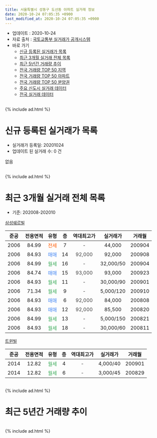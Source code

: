 ```yaml
---
title: 서울특별시 성동구 도선동 아파트 실거래 정보
date: 2020-10-24 07:05:35 +0900
last_modified_at: 2020-10-24 07:05:35 +0900
---
```


* 업데이트 : 2020-10-24
* 자료 출처 : [국토교통부 실거래가 공개시스템](http://rt.molit.go.kr)
* 바로 가기
    * [신규 등록된 실거래가 목록](#신규-등록된-실거래가-목록)
    * [최근 3개월 실거래 전체 목록](#최근-3개월-실거래-전체-목록)
    * [최근 5년간 거래량 추이](#최근-5년간-거래량-추이)
    * [전국 거래량 TOP 50 지역](https://inasie.github.io/apt-trade-info/최근-3개월-전국에서-가장-거래가-많이-발생한-지역)
    * [전국 거래량 TOP 50 아파트](https://inasie.github.io/apt-trade-info/최근-3개월-전국에서-가장-거래가-많이-발생한-아파트)
    * [전국 거래량 TOP 50 분양권](https://inasie.github.io/apt-trade-info/최근-3개월-전국에서-가장-거래가-많이-발생한-분양권)
    * [주요 신도시 실거래 데이터](https://inasie.github.io/apt-trade-info/주요-신도시)
    * [전국 실거래 데이터](https://inasie.github.io/apt-trade-info/전국)
<br>
{% include ad.html %}
<br>

# 신규 등록된 실거래가 목록
* 실거래가 등록일: 20201024
* 업데이트 된 실거래 수: 0 건

없음

<br>
{% include ad.html %}
<br>

# 최근 3개월 실거래 전체 목록
* 기준: 202008-202010


[삼성쉐르빌](https://search.naver.com/search.naver?query=%EC%84%9C%EC%9A%B8%ED%8A%B9%EB%B3%84%EC%8B%9C+%EC%84%B1%EB%8F%99%EA%B5%AC+%EB%8F%84%EC%84%A0%EB%8F%99+%EC%82%BC%EC%84%B1%EC%89%90%EB%A5%B4%EB%B9%8C)

|준공|전용면적|유형|층|역대최고가|실거래가|거래월|
|:---:|:---:|:---:|:---:|:---:|:---:|:---:|
|2006|84.99|<span style="color:#ff5a00">전세</span>|7|<span style="color:#444444">-</span>|44,000|200904|
|2006|84.93|<span style="color:#4285f3">매매</span>|14|<span style="color:#444444">92,000</span>|92,000|200908|
|2006|84.99|<span style="color:#34a853">월세</span>|16|<span style="color:#444444">-</span>|32,000/50|200904|
|2006|84.74|<span style="color:#4285f3">매매</span>|15|<span style="color:#444444">93,000</span>|93,000|200923|
|2006|84.93|<span style="color:#34a853">월세</span>|11|<span style="color:#444444">-</span>|30,000/90|200901|
|2006|71.34|<span style="color:#34a853">월세</span>|9|<span style="color:#444444">-</span>|5,000/120|200910|
|2006|84.93|<span style="color:#4285f3">매매</span>|6|<span style="color:#444444">92,000</span>|84,000|200808|
|2006|84.93|<span style="color:#4285f3">매매</span>|12|<span style="color:#444444">92,000</span>|85,500|200820|
|2006|84.99|<span style="color:#34a853">월세</span>|13|<span style="color:#444444">-</span>|5,000/150|200821|
|2006|84.93|<span style="color:#34a853">월세</span>|18|<span style="color:#444444">-</span>|30,000/60|200811|

[트윈빌](https://search.naver.com/search.naver?query=%EC%84%9C%EC%9A%B8%ED%8A%B9%EB%B3%84%EC%8B%9C+%EC%84%B1%EB%8F%99%EA%B5%AC+%EB%8F%84%EC%84%A0%EB%8F%99+%ED%8A%B8%EC%9C%88%EB%B9%8C)

|준공|전용면적|유형|층|역대최고가|실거래가|거래월|
|:---:|:---:|:---:|:---:|:---:|:---:|:---:|
|2014|12.82|<span style="color:#34a853">월세</span>|4|<span style="color:#444444">-</span>|4,000/40|200901|
|2014|12.82|<span style="color:#34a853">월세</span>|6|<span style="color:#444444">-</span>|3,000/45|200829|


<br>
{% include ad.html %}
<br>

# 최근 5년간 거래량 추이


<div style="width:100%;">
    <canvas id="deal_progress" height="200"></canvas>
</div>

<script>
new Chart(document.getElementById("deal_progress"), {
    type: 'line',
    data: {
        labels: ['201510','201511','201512','201601','201602','201603','201604','201605','201606','201607','201608','201609','201610','201611','201612','201701','201702','201703','201704','201705','201706','201707','201708','201709','201710','201711','201712','201801','201802','201803','201804','201805','201806','201807','201808','201809','201810','201811','201812','201901','201902','201903','201904','201905','201906','201907','201908','201909','201910','201911','201912','202001','202002','202003','202004','202005','202006','202007','202008','202009','202010'],
        datasets: [{
            label: '매매',
            pointRadius: 1,
            data: [3, 2, 0, 4, 0, 3, 3, 1, 0, 4, 3, 4, 4, 0, 1, 1, 1, 3, 5, 2, 5, 3, 2, 2, 1, 1, 3, 3, 3, 2, 0, 0, 1, 0, 5, 1, 0, 1, 0, 0, 0, 1, 1, 1, 0, 1, 3, 2, 1, 3, 2, 1, 5, 1, 0, 1, 2, 3, 2, 2, 0],
            borderColor: "rgba(255, 201, 14, 1)",
            backgroundColor: "rgba(255, 201, 14, 0.5)",
            fill: false,
            lineTension: 0
        },{
            label: '전월세',
            pointRadius: 1,
            data: [0, 2, 4, 2, 5, 3, 1, 1, 4, 6, 0, 3, 4, 1, 4, 4, 2, 2, 4, 4, 3, 11, 12, 6, 4, 3, 3, 5, 2, 4, 0, 3, 2, 1, 2, 2, 2, 4, 9, 7, 2, 0, 1, 0, 3, 8, 2, 4, 3, 3, 3, 2, 4, 7, 1, 5, 3, 2, 3, 5, 0],
            borderColor: "rgba(0, 141, 185, 1)",
            backgroundColor: "rgba(0, 141, 185, 0.5)",
            fill: false,
            lineTension: 0
        }
        ]
    },
    options: {
        responsive: true,
        title: {
            display: false
        },
        tooltips: {
            mode: 'index',
            intersect: false
        },
        hover: {
            mode: 'nearest',
            intersect: true
        },
        scales: {
            xAxes: [{
                display: true,
                scaleLabel: {
                    display: true,
                    labelString: '년/월'
                }
            }],
            yAxes: [{
                display: true,
                ticks: {
                    suggestedMin: 0,
                },
                scaleLabel: {
                    display: true,
                    labelString: '실거래 수'
                }
            }]
        }
    }
});

</script>


<br>
{% include ad.html %}
<br>

